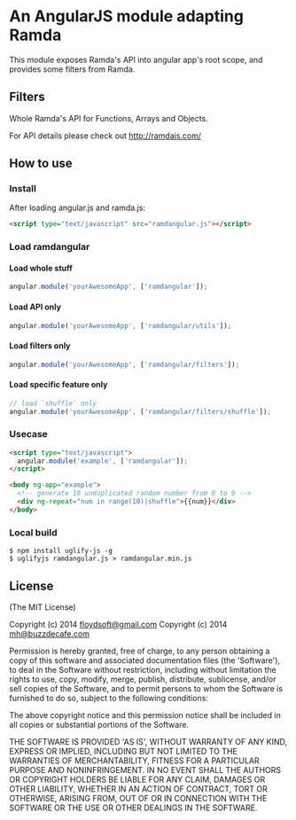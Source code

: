 # An AngularJS module adapting Ramda

This module exposes Ramda's API into angular app's root scope,
and provides some filters from Ramda.


## Filters

Whole Ramda's API for Functions, Arrays and Objects.


For API details please check out http://ramdajs.com/

## How to use

### Install

After loading angular.js and ramda.js:

```html
<script type="text/javascript" src="ramdangular.js"></script>
```

### Load ramdangular

#### Load whole stuff

```javascript
angular.module('yourAwesomeApp', ['ramdangular']);
```

#### Load API only

```javascript
angular.module('yourAwesomeApp', ['ramdangular/utils']);
```

#### Load filters only

```javascript
angular.module('yourAwesomeApp', ['ramdangular/filters']);
```

#### Load specific feature only

```javascript
// load `shuffle` only
angular.module('yourAwesomeApp', ['ramdangular/filters/shuffle']);
```

### Usecase

```html
<script type="text/javascript">
  angular.module('example', ['ramdangular']);
</script>

<body ng-app="example">
  <!-- generate 10 unduplicated random number from 0 to 9 -->
  <div ng-repeat="num in range(10)|shuffle">{{num}}</div>
</body>
```

### Local build

```
$ npm install uglify-js -g
$ uglifyjs ramdangular.js > ramdangular.min.js
```

## License

(The MIT License)

Copyright (c) 2014 <floydsoft@gmail.com>
Copyright (c) 2014 <mh@buzzdecafe.com>

Permission is hereby granted, free of charge, to any person obtaining a copy of this software and associated documentation files (the 'Software'), to deal in the Software without restriction, including without limitation the rights to use, copy, modify, merge, publish, distribute, sublicense, and/or sell copies of the Software, and to permit persons to whom the Software is furnished to do so, subject to the following conditions:

The above copyright notice and this permission notice shall be included in all copies or substantial portions of the Software.

THE SOFTWARE IS PROVIDED 'AS IS', WITHOUT WARRANTY OF ANY KIND, EXPRESS OR IMPLIED, INCLUDING BUT NOT LIMITED TO THE WARRANTIES OF MERCHANTABILITY, FITNESS FOR A PARTICULAR PURPOSE AND NONINFRINGEMENT. IN NO EVENT SHALL THE AUTHORS OR COPYRIGHT HOLDERS BE LIABLE FOR ANY CLAIM, DAMAGES OR OTHER LIABILITY, WHETHER IN AN ACTION OF CONTRACT, TORT OR OTHERWISE, ARISING FROM, OUT OF OR IN CONNECTION WITH THE SOFTWARE OR THE USE OR OTHER DEALINGS IN THE SOFTWARE.
